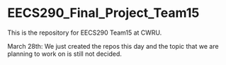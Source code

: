 # EECS290_Final_Project_Team15
This is the repository for EECS290 Team15 at CWRU. 

March 28th:
We just created the repos this day and the topic that we are planning to work on is still not decided.
